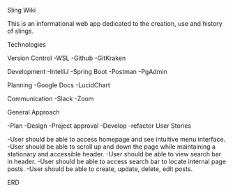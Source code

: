 Sling Wiki

This is an informational web app dedicated to the creation, use and history of slings.

Technologies

Version Control
-WSL
-Github
-GitKraken

Development
-IntelliJ
-Spring Boot
-Postman
-PgAdmin

Planning
-Google Docs
-LucidChart

Communication
-Slack
-Zoom

General Approach

-Plan
-Design
-Project approval
-Develop
-refactor
User Stories


-User should be able to access homepage and see intuitive menu interface.
-User should be able to scroll up and down the page while maintaining a stationary and accessible header.
-User should be able to view search bar in header.
-User should be able to access search bar to locate internal page posts.
-User should be able to create, update, delete, edit posts.

ERD





